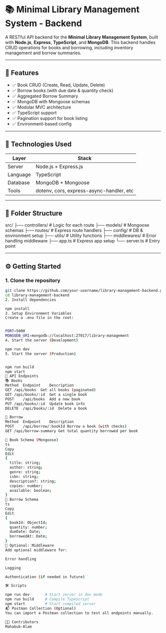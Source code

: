 # 📚 Minimal Library Management System - Backend

A RESTful API backend for the **Minimal Library Management System**, built with **Node.js**, **Express**, **TypeScript**, and **MongoDB**. This backend handles CRUD operations for books and borrowing, including inventory management and borrow summaries.

---

## 🚀 Features

- ✅ Book CRUD (Create, Read, Update, Delete)
- ✅ Borrow books (with due date & quantity check)
- ✅ Aggregated Borrow Summary
- ✅ MongoDB with Mongoose schemas
- ✅ Modular MVC architecture
- ✅ TypeScript support
- ✅ Pagination support for book listing
- ✅ Environment-based config

---

## 🧱 Technologies Used

| Layer       | Stack                        |
|-------------|------------------------------|
| Server      | Node.js + Express.js         |
| Language    | TypeScript                   |
| Database    | MongoDB + Mongoose           |
| Tools       | dotenv, cors, express-async-handler, etc |

---

## 📁 Folder Structure

src/
├── controllers/         # Logic for each route
├── models/              # Mongoose schemas
├── routes/              # Express route handlers
├── config/              # DB & environment setup
├── utils/               # Utility functions
├── middlewares/         # Error handling middleware
├── app.ts               # Express app setup
└── server.ts            # Entry point

---

## ⚙️ Getting Started

### 1. Clone the repository

```bash
git clone https://github.com/your-username/library-management-backend.git
cd library-management-backend
2. Install dependencies

npm install
3. Setup Environment Variables
Create a .env file in the root:


PORT=5000
MONGODB_URI=mongodb://localhost:27017/library-management
4. Start the server (Development)

npm run dev
5. Start the server (Production)


npm run build
npm start
🔗 API Endpoints
📚 Books
Method	Endpoint	Description
GET	/api/books	Get all books (paginated)
GET	/api/books/:id	Get a single book
POST	/api/books	Add a new book
PUT	/api/books/:id	Update book info
DELETE	/api/books/:id	Delete a book

📖 Borrow
Method	Endpoint	Description
POST	/api/borrow/:bookId	Borrow a book (with checks)
GET	/api/borrow-summary	Get total quantity borrowed per book

🧪 Book Schema (Mongoose)
ts
Copy
Edit
{
  title: string;
  author: string;
  genre: string;
  isbn: string;
  description?: string;
  copies: number;
  available: boolean;
}
📑 Borrow Schema
ts
Copy
Edit
{
  bookId: ObjectId;
  quantity: number;
  dueDate: Date;
  borrowedAt: Date;
}
🔐 Optional: Middleware
Add optional middleware for:

Error handling

Logging

Authentication (if needed in future)

🛠 Scripts

npm run dev       # Start server in dev mode
npm run build     # Compile TypeScript
npm start         # Start compiled server
📬 Postman Collection (Optional)
You can import a Postman collection to test all endpoints manually.

👨‍💻 Contributors
Mahabub-Alam

